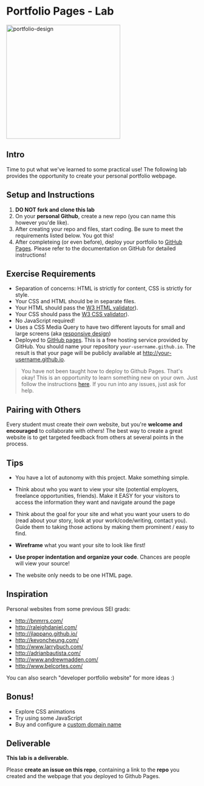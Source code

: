 # Portfolio Pages - Lab

<img src="https://media.git.generalassemb.ly/user/41550/files/94211654-66a8-4e03-b551-5a3b2a45b25a" alt="portfolio-design" height="300">




## Intro
Time to put what we've learned to some practical use! The following lab provides the opportunity to create your personal portfolio webpage.

## Setup and Instructions 
1. **DO NOT fork and clone this lab**
2. On your **personal Github**, create a new repo (you can name this however you'de like).
3. After creating your repo and files, start coding. Be sure to meet the requirements listed below. You got this!
4. After completeing (or even before), deploy your portfolio to [GitHub Pages](https://pages.github.com/). Please refer to the documentation on GitHub for detailed instructions!

## Exercise Requirements

- Separation of concerns: HTML is strictly for content, CSS is strictly for style. 
- Your CSS and HTML should be in separate files.
- Your HTML should pass the [W3 HTML validator](https://validator.w3.org/#validate_by_input)).
- Your CSS should pass the [W3 CSS validator](https://jigsaw.w3.org/css-validator/#validate_by_input)).
- No JavaScript required! 
- Uses a CSS Media Query to have two different layouts for small and large screens (aka [responsive design](https://git.generalassemb.ly/sei-cosmic-binturongs/responsive-design))
- Deployed to [GitHub pages](https://pages.github.com/). This is a free hosting service provided by GitHub. You should name your repository `your-username.github.io`. The result is that your page will be publicly available at http://your-username.github.io.

> You have not been taught how to deploy to Github Pages. That's okay! This is an opportunity to learn something new on your own. Just follow the instructions [here](https://pages.github.com/). If you run into any issues, just ask for help.

## Pairing with Others

Every student must create their *own* website, but you're **welcome and encouraged** to collaborate with others! The best way to create a great website is to get targeted feedback from others at several points in the process.

## Tips

* You have a lot of autonomy with this project. Make something simple. 

* Think about who you want to view your site (potential employers, freelance opportunities, friends). Make it EASY for your visitors to access the information they want and navigate around the page

* Think about the goal for your site and what you want your users to do (read about your story, look at your work/code/writing, contact you). Guide them to taking those actions by making them prominent / easy to find.

* **Wireframe** what you want your site to look like first!

* **Use proper indentation and organize your code**. Chances are people will view your source!

* The website only needs to be one HTML page.

## Inspiration

Personal websites from some previous SEI grads:

* http://bnmrrs.com/
* http://raleighdaniel.com/
* http://jlappano.github.io/
* http://kevoncheung.com/
* http://www.larrybuch.com/
* http://adrianbautista.com/
* http://www.andrewmadden.com/
* http://www.belcortes.com/

You can also search "developer portfolio website" for more ideas :)

## Bonus!

* Explore CSS animations
* Try using some JavaScript
* Buy and configure a [custom domain name](https://docs.github.com/en/pages/configuring-a-custom-domain-for-your-github-pages-site/managing-a-custom-domain-for-your-github-pages-site)


## Deliverable

**This lab is a deliverable.** 

Please **create an issue on this repo**, containing a link to the **repo** you created and the webpage that you deployed to Github Pages. 

